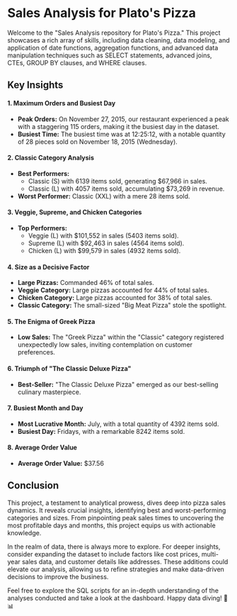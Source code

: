 # Sales Analysis for Plato's Pizza

Welcome to the "Sales Analysis repository for Plato's Pizza." This project showcases a rich array of skills, including data cleaning, data modeling, and application of date functions, aggregation functions, and advanced data manipulation techniques such as SELECT statements, advanced joins, CTEs, GROUP BY clauses, and WHERE clauses.

## Key Insights

#### 1. Maximum Orders and Busiest Day
- **Peak Orders:** On November 27, 2015, our restaurant experienced a peak with a staggering 115 orders, making it the busiest day in the dataset.
- **Busiest Time:** The busiest time was at 12:25:12, with a notable quantity of 28 pieces sold on November 18, 2015 (Wednesday).

#### 2. Classic Category Analysis
- **Best Performers:** 
  - Classic (S) with 6139 items sold, generating $67,966 in sales.
  - Classic (L) with 4057 items sold, accumulating $73,269 in revenue.
- **Worst Performer:** Classic (XXL) with a mere 28 items sold.

#### 3. Veggie, Supreme, and Chicken Categories
- **Top Performers:** 
  - Veggie (L) with $101,552 in sales (5403 items sold).
  - Supreme (L) with $92,463 in sales (4564 items sold).
  - Chicken (L) with $99,579 in sales (4932 items sold).

#### 4. Size as a Decisive Factor
- **Large Pizzas:** Commanded 46% of total sales.
- **Veggie Category:** Large pizzas accounted for 44% of total sales.
- **Chicken Category:** Large pizzas accounted for 38% of total sales.
- **Classic Category:** The small-sized "Big Meat Pizza" stole the spotlight.

#### 5. The Enigma of Greek Pizza
- **Low Sales:** The "Greek Pizza" within the "Classic" category registered unexpectedly low sales, inviting contemplation on customer preferences.

#### 6. Triumph of "The Classic Deluxe Pizza"
- **Best-Seller:** "The Classic Deluxe Pizza" emerged as our best-selling culinary masterpiece.

#### 7. Busiest Month and Day
- **Most Lucrative Month:** July, with a total quantity of 4392 items sold.
- **Busiest Day:** Fridays, with a remarkable 8242 items sold.

#### 8. Average Order Value
- **Average Order Value:** $37.56

## Conclusion
This project, a testament to analytical prowess, dives deep into pizza sales dynamics. It reveals crucial insights, identifying best and worst-performing categories and sizes. From pinpointing peak sales times to uncovering the most profitable days and months, this project equips us with actionable knowledge.

In the realm of data, there is always more to explore. For deeper insights, consider expanding the dataset to include factors like cost prices, multi-year sales data, and customer details like addresses. These additions could elevate our analysis, allowing us to refine strategies and make data-driven decisions to improve the business.

Feel free to explore the SQL scripts for an in-depth understanding of the analyses conducted and take a look at the dashboard. Happy data diving! 🍕📊
